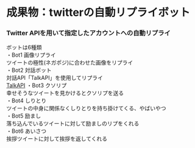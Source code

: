 # 成果物：twitterの自動リプライボット


### Twitter APIを用いて指定したアカウントへの自動リプライ
  ボットは6種類 <br>
    ・Bot1  画像リプライ <br>
        ツイートの極性(ネガポジ)に合わせた画像をリプライ <br>
    ・Bot2  対話ボット <br>
        対話API「TalkAPI」を使用してリプライ <br>
        [TalkAPI](https://a3rt.recruit-tech.co.jp/product/talkAPI/)
    ・Bot3  クソリプ <br>
        幸せそうなツイートを見かけるとクソリプを送る <br>
    ・Bot4  しりとり <br>
        ツイートの中身に関係なくしりとりを持ち掛けてくる、やばいやつ <br>
    ・Bot5  励まし <br>
        落ち込んでいるツイートに対して励ましのリプをくれる <br>
    ・Bot6  あいさつ <br>
        挨拶ツイートに対して挨拶を返してくれる <br>
     

